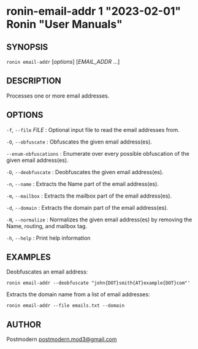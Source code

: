 # ronin-email-addr 1 "2023-02-01" Ronin "User Manuals"

## SYNOPSIS

`ronin email-addr` [*options*] [*EMAIL_ADDR* ...]

## DESCRIPTION

Processes one or more email addresses.

## OPTIONS

`-f`, `--file` *FILE*
: Optional input file to read the email addresses from.

`-O`, `--obfuscate`
: Obfuscates the given email address(es).

`--enum-obfuscations`
: Enumerate over every possible obfuscation of the given email address(es).

`-D`, `--deobfuscate`
: Deobfuscates the given email address(es).

`-n`, `--name`
: Extracts the Name part of the email address(es).

`-m`, `--mailbox`
: Extracts the mailbox part of the email address(es).

`-d`, `--domain`
: Extracts the domain part of the email address(es).

`-N`, `--normalize`
: Normalizes the given email address(es) by removing the Name, routing,
  and mailbox tag.

`-h`, `--help`
: Print help information

## EXAMPLES

Deobfuscates an email address:

    ronin email-addr --deobfuscate "john{DOT}smith{AT}example{DOT}com"'

Extracts the domain name from a list of email addresses:

    ronin email-addr --file emails.txt --domain

## AUTHOR

Postmodern <postmodern.mod3@gmail.com>


